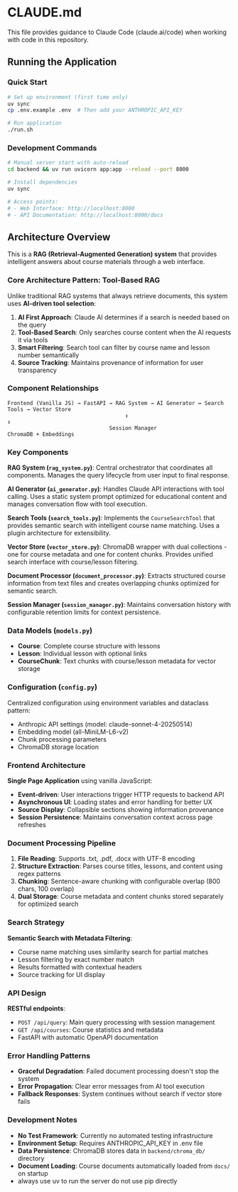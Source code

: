 # CLAUDE.md

This file provides guidance to Claude Code (claude.ai/code) when working with code in this repository.

## Running the Application

### Quick Start
```bash
# Set up environment (first time only)
uv sync
cp .env.example .env  # Then add your ANTHROPIC_API_KEY

# Run application
./run.sh
```

### Development Commands
```bash
# Manual server start with auto-reload
cd backend && uv run uvicorn app:app --reload --port 8000

# Install dependencies 
uv sync

# Access points:
# - Web Interface: http://localhost:8000
# - API Documentation: http://localhost:8000/docs
```

## Architecture Overview

This is a **RAG (Retrieval-Augmented Generation) system** that provides intelligent answers about course materials through a web interface.

### Core Architecture Pattern: Tool-Based RAG

Unlike traditional RAG systems that always retrieve documents, this system uses **AI-driven tool selection**:

1. **AI First Approach**: Claude AI determines if a search is needed based on the query
2. **Tool-Based Search**: Only searches course content when the AI requests it via tools
3. **Smart Filtering**: Search tool can filter by course name and lesson number semantically
4. **Source Tracking**: Maintains provenance of information for user transparency

### Component Relationships

```
Frontend (Vanilla JS) → FastAPI → RAG System → AI Generator ↔ Search Tools → Vector Store
                                     ↕                                            ↕
                                Session Manager                              ChromaDB + Embeddings
```

### Key Components

**RAG System (`rag_system.py`)**: Central orchestrator that coordinates all components. Manages the query lifecycle from user input to final response.

**AI Generator (`ai_generator.py`)**: Handles Claude API interactions with tool calling. Uses a static system prompt optimized for educational content and manages conversation flow with tool execution.

**Search Tools (`search_tools.py`)**: Implements the `CourseSearchTool` that provides semantic search with intelligent course name matching. Uses a plugin architecture for extensibility.

**Vector Store (`vector_store.py`)**: ChromaDB wrapper with dual collections - one for course metadata and one for content chunks. Provides unified search interface with course/lesson filtering.

**Document Processor (`document_processor.py`)**: Extracts structured course information from text files and creates overlapping chunks optimized for semantic search.

**Session Manager (`session_manager.py`)**: Maintains conversation history with configurable retention limits for context persistence.

### Data Models (`models.py`)

- **Course**: Complete course structure with lessons
- **Lesson**: Individual lesson with optional links
- **CourseChunk**: Text chunks with course/lesson metadata for vector storage

### Configuration (`config.py`)

Centralized configuration using environment variables and dataclass pattern:
- Anthropic API settings (model: claude-sonnet-4-20250514)
- Embedding model (all-MiniLM-L6-v2)
- Chunk processing parameters
- ChromaDB storage location

### Frontend Architecture

**Single Page Application** using vanilla JavaScript:
- **Event-driven**: User interactions trigger HTTP requests to backend API
- **Asynchronous UI**: Loading states and error handling for better UX
- **Source Display**: Collapsible sections showing information provenance
- **Session Persistence**: Maintains conversation context across page refreshes

### Document Processing Pipeline

1. **File Reading**: Supports .txt, .pdf, .docx with UTF-8 encoding
2. **Structure Extraction**: Parses course titles, lessons, and content using regex patterns
3. **Chunking**: Sentence-aware chunking with configurable overlap (800 chars, 100 overlap)
4. **Dual Storage**: Course metadata and content chunks stored separately for optimized search

### Search Strategy

**Semantic Search with Metadata Filtering**:
- Course name matching uses similarity search for partial matches
- Lesson filtering by exact number match
- Results formatted with contextual headers
- Source tracking for UI display

### API Design

**RESTful endpoints**:
- `POST /api/query`: Main query processing with session management
- `GET /api/courses`: Course statistics and metadata
- FastAPI with automatic OpenAPI documentation

### Error Handling Patterns

- **Graceful Degradation**: Failed document processing doesn't stop the system
- **Error Propagation**: Clear error messages from AI tool execution
- **Fallback Responses**: System continues without search if vector store fails

### Development Notes

- **No Test Framework**: Currently no automated testing infrastructure
- **Environment Setup**: Requires ANTHROPIC_API_KEY in .env file
- **Data Persistence**: ChromaDB stores data in `backend/chroma_db/` directory
- **Document Loading**: Course documents automatically loaded from `docs/` on startup
- always use uv to run the server do not use pip directly